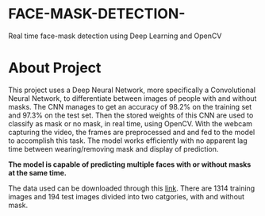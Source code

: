 # FACE-MASK-DETECTION-

Real time face-mask detection using Deep Learning and OpenCV

# About Project

This project uses a Deep Neural Network, more specifically a Convolutional Neural Network, to differentiate between images of people with and without masks. The CNN manages to get an accuracy of 98.2% on the training set and 97.3% on the test set. Then the stored weights of this CNN are used to classify as mask or no mask, in real time, using OpenCV. With the webcam capturing the video, the frames are preprocessed and and fed to the model to accomplish this task. The model works efficiently with no apparent lag time between wearing/removing mask and display of prediction.

**The model is capable of predicting multiple faces with or without masks at the same time.**

The data used can be downloaded through this [link](https://data-flair.training/blogs/download-face-mask-data/). 
There are 1314 training images and 194 test images divided into two catgories, with and without mask.
